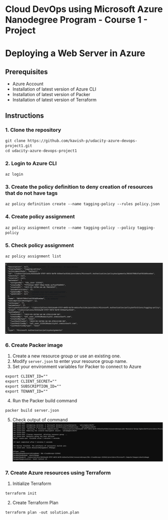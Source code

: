# Cloud DevOps using Microsoft Azure Nanodegree Program - Course 1 - Project
# Deploying a Web Server in Azure

## Prerequisites
- Azure Account
- Installation of latest version of Azure CLI
- Installation of latest version of Packer
- Installation of latest version of Terraform

## Instructions
### 1. Clone the repository
```
git clone https://github.com/kavish-p/udacity-azure-devops-project1.git
cd udacity-azure-devops-project1
```

### 2. Login to Azure CLI
```
az login
```

### 3. Create the policy definition to deny creation of resources that do not have tags
```
az policy definition create --name tagging-policy --rules policy.json
```

### 4. Create policy assignment
```
az policy assignment create --name tagging-policy --policy tagging-policy 
```

### 5. Check policy assignment
```
az policy assignment list
```
![Policy Assignment](screenshots/01-policy.png "Policy Assignment")

### 6. Create Packer image
1. Create a new resource group or use an existing one.
2. Modify `server.json` to enter your resource group name.
3. Set your environment variables for Packer to connect to Azure
```
export CLIENT_ID=""
export CLIENT_SECRET=""
export SUBSCRIPTION_ID=""
export TENANT_ID=""
```
4. Run the Packer build command
```
packer build server.json
```
5. Check output of command
![Packer](screenshots/02-packer.png "Packer")

### 7. Create Azure resources using Terraform
1. Initialize Terraform
```
terraform init
```

2. Create Terraform Plan
```
terraform plan -out solution.plan
```